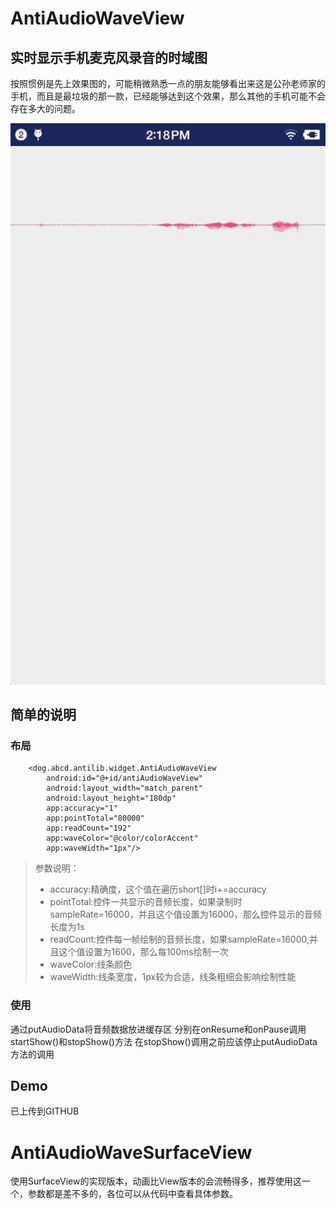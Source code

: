 # AntiAudioWaveView
## 实时显示手机麦克风录音的时域图

按照惯例是先上效果图的，可能稍微熟悉一点的朋友能够看出来这是公孙老师家的手机，而且是最垃圾的那一款，已经能够达到这个效果，那么其他的手机可能不会存在多大的问题。

![avatar](/Gif_20180428_142040.gif)

## 简单的说明

### 布局
```
    <dog.abcd.antilib.widget.AntiAudioWaveView
        android:id="@+id/antiAudioWaveView"
        android:layout_width="match_parent"
        android:layout_height="180dp"
        app:accuracy="1"
        app:pointTotal="80000"
        app:readCount="192"
        app:waveColor="@color/colorAccent"
        app:waveWidth="1px"/>
```
>参数说明：
>- accuracy:精确度，这个值在遍历short[]时i+=accuracy
>- pointTotal:控件一共显示的音频长度，如果录制时sampleRate=16000，并且这个值设置为16000，那么控件显示的音频长度为1s
>- readCount:控件每一帧绘制的音频长度，如果sampleRate=16000,并且这个值设置为1600，那么每100ms绘制一次
>- waveColor:线条颜色
>- waveWidth:线条宽度，1px较为合适，线条粗细会影响绘制性能
### 使用
通过putAudioData将音频数据放进缓存区
分别在onResume和onPause调用startShow()和stopShow()方法
在stopShow()调用之前应该停止putAudioData方法的调用
## Demo
已上传到GITHUB
# AntiAudioWaveSurfaceView
使用SurfaceView的实现版本，动画比View版本的会流畅得多，推荐使用这一个，参数都是差不多的，各位可以从代码中查看具体参数。
